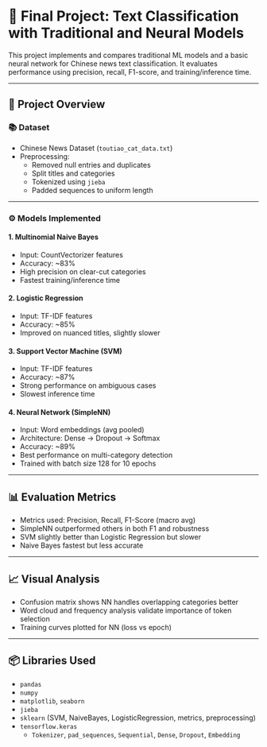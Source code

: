 # 📶 Final Project: Text Classification with Traditional and Neural Models

This project implements and compares traditional ML models and a basic neural network for Chinese news text classification. It evaluates performance using precision, recall, F1-score, and training/inference time.

---

## 🧪 Project Overview

### 📚 Dataset

- Chinese News Dataset (`toutiao_cat_data.txt`)
- Preprocessing:
  - Removed null entries and duplicates
  - Split titles and categories
  - Tokenized using `jieba`
  - Padded sequences to uniform length

---

### ⚙️ Models Implemented

#### 1. **Multinomial Naive Bayes**
- Input: CountVectorizer features
- Accuracy: ~83%
- High precision on clear-cut categories
- Fastest training/inference time

#### 2. **Logistic Regression**
- Input: TF-IDF features
- Accuracy: ~85%
- Improved on nuanced titles, slightly slower

#### 3. **Support Vector Machine (SVM)**
- Input: TF-IDF features
- Accuracy: ~87%
- Strong performance on ambiguous cases
- Slowest inference time

#### 4. **Neural Network (SimpleNN)**
- Input: Word embeddings (avg pooled)
- Architecture: Dense → Dropout → Softmax
- Accuracy: ~89%
- Best performance on multi-category detection
- Trained with batch size 128 for 10 epochs

---

## 📊 Evaluation Metrics

- Metrics used: Precision, Recall, F1-Score (macro avg)
- SimpleNN outperformed others in both F1 and robustness
- SVM slightly better than Logistic Regression but slower
- Naive Bayes fastest but less accurate

---

## 📈 Visual Analysis

- Confusion matrix shows NN handles overlapping categories better
- Word cloud and frequency analysis validate importance of token selection
- Training curves plotted for NN (loss vs epoch)

---

## 📦 Libraries Used

- `pandas`
- `numpy`
- `matplotlib`, `seaborn`
- `jieba`
- `sklearn` (SVM, NaiveBayes, LogisticRegression, metrics, preprocessing)
- `tensorflow.keras`
  - `Tokenizer`, `pad_sequences`, `Sequential`, `Dense`, `Dropout`, `Embedding`

